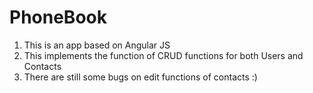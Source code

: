 # PhoneBook
1. This is an app based on Angular JS
2. This implements the function of CRUD functions for both Users and Contacts
3. There are still some bugs on edit functions of contacts :)
